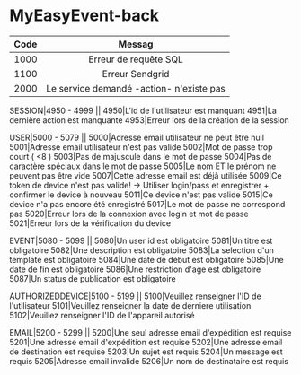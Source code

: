 # MyEasyEvent-back

| Code |        Messag         |
| :--: | :-------------------: |
1000| Erreur de requête SQL
1100| Erreur Sendgrid
2000|Le service demandé -action- n'existe pas

SESSION|4950 - 4999
||
4950|L'id de l'utilisateur est manquant
4951|La dernière action est manquante
4953|Erreur lors de la création de la session

USER|5000 - 5079
||
5000|Adresse email utilisateur ne peut être null
5001|Adresse email utilisateur n'est pas valide
5002|Mot de passe trop court ( <8 )
5003|Pas de majuscule dans le mot de passe
5004|Pas de caractère spéciaux dans le mot de passe
5005|Le nom ET le prénom ne peuvent pas être vide
5007|Cette adresse email est déjà utilisée
5009|Ce token de device n'est pas valide! -> Utiliser login/pass et enregistrer + confirmer le device à nouveau
5011|Ce device n'est pas valide
5015|Ce device n'a pas encore été enregistré
5017|Le mot de passe ne correspond pas
5020|Erreur lors de la connexion avec login et mot de passe
5021|Erreur lors de la vérification du device

EVENT|5080 - 5099
||
5080|Un user id est obligatoire
5081|Un titre est obligatoire
5082|Une description est obligatoire
5083|La selection d'un template est obligatoire
5084|Une date de début est obligatoire
5085|Une date de fin est obligatoire
5086|Une restriction d'age est obligatoire
5087|Un status de publication est obligatoire

AUTHORIZEDDEVICE|5100 - 5199
||
5100|Veuillez renseigner l'ID de l'utilisateur
5101|Veuillez renseigner la date de derniere utilisation
5102|Veuillez renseigner l'ID de l'appareil autorisé

EMAIL|5200 - 5299
||
5200|Une seul adresse email d'expédition est requise
5201|Une adresse email d'expédition est requise
5202|Une adresse email de destination est requise
5203|Un sujet est requis
5204|Un message est requis
5205|Adresse email invalide
5206|Un nom de destinataire est requis
